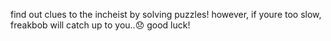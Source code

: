 find out clues to the incheist by solving puzzles!
however, if youre too slow, freakbob will catch up to you..😞
good luck!
